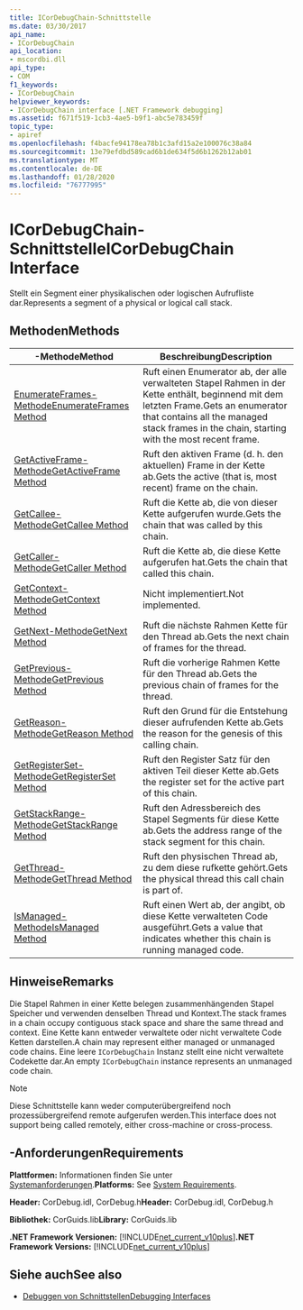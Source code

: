 ```yaml
---
title: ICorDebugChain-Schnittstelle
ms.date: 03/30/2017
api_name:
- ICorDebugChain
api_location:
- mscordbi.dll
api_type:
- COM
f1_keywords:
- ICorDebugChain
helpviewer_keywords:
- ICorDebugChain interface [.NET Framework debugging]
ms.assetid: f671f519-1cb3-4ae5-b9f1-abc5e783459f
topic_type:
- apiref
ms.openlocfilehash: f4bacfe94178ea78b1c3afd15a2e100076c38a84
ms.sourcegitcommit: 13e79efdbd589cad6b1de634f5d6b1262b12ab01
ms.translationtype: MT
ms.contentlocale: de-DE
ms.lasthandoff: 01/28/2020
ms.locfileid: "76777995"
---
```

# <a name="icordebugchain-interface"></a><span data-ttu-id="18830-102">ICorDebugChain-Schnittstelle</span><span class="sxs-lookup"><span data-stu-id="18830-102">ICorDebugChain Interface</span></span>

<span data-ttu-id="18830-103">Stellt ein Segment einer physikalischen oder logischen Aufrufliste dar.</span><span class="sxs-lookup"><span data-stu-id="18830-103">Represents a segment of a physical or logical call stack.</span></span>  
  
## <a name="methods"></a><span data-ttu-id="18830-104">Methoden</span><span class="sxs-lookup"><span data-stu-id="18830-104">Methods</span></span>  
  
|<span data-ttu-id="18830-105">-Methode</span><span class="sxs-lookup"><span data-stu-id="18830-105">Method</span></span>|<span data-ttu-id="18830-106">Beschreibung</span><span class="sxs-lookup"><span data-stu-id="18830-106">Description</span></span>|  
|------------|-----------------|  
|[<span data-ttu-id="18830-107">EnumerateFrames-Methode</span><span class="sxs-lookup"><span data-stu-id="18830-107">EnumerateFrames Method</span></span>](icordebugchain-enumerateframes-method.md)|<span data-ttu-id="18830-108">Ruft einen Enumerator ab, der alle verwalteten Stapel Rahmen in der Kette enthält, beginnend mit dem letzten Frame.</span><span class="sxs-lookup"><span data-stu-id="18830-108">Gets an enumerator that contains all the managed stack frames in the chain, starting with the most recent frame.</span></span>|  
|[<span data-ttu-id="18830-109">GetActiveFrame-Methode</span><span class="sxs-lookup"><span data-stu-id="18830-109">GetActiveFrame Method</span></span>](icordebugchain-getactiveframe-method.md)|<span data-ttu-id="18830-110">Ruft den aktiven Frame (d. h. den aktuellen) Frame in der Kette ab.</span><span class="sxs-lookup"><span data-stu-id="18830-110">Gets the active (that is, most recent) frame on the chain.</span></span>|  
|[<span data-ttu-id="18830-111">GetCallee-Methode</span><span class="sxs-lookup"><span data-stu-id="18830-111">GetCallee Method</span></span>](icordebugchain-getcallee-method.md)|<span data-ttu-id="18830-112">Ruft die Kette ab, die von dieser Kette aufgerufen wurde.</span><span class="sxs-lookup"><span data-stu-id="18830-112">Gets the chain that was called by this chain.</span></span>|  
|[<span data-ttu-id="18830-113">GetCaller-Methode</span><span class="sxs-lookup"><span data-stu-id="18830-113">GetCaller Method</span></span>](icordebugchain-getcaller-method.md)|<span data-ttu-id="18830-114">Ruft die Kette ab, die diese Kette aufgerufen hat.</span><span class="sxs-lookup"><span data-stu-id="18830-114">Gets the chain that called this chain.</span></span>|  
|[<span data-ttu-id="18830-115">GetContext-Methode</span><span class="sxs-lookup"><span data-stu-id="18830-115">GetContext Method</span></span>](icordebugchain-getcontext-method.md)|<span data-ttu-id="18830-116">Nicht implementiert.</span><span class="sxs-lookup"><span data-stu-id="18830-116">Not implemented.</span></span>|  
|[<span data-ttu-id="18830-117">GetNext-Methode</span><span class="sxs-lookup"><span data-stu-id="18830-117">GetNext Method</span></span>](icordebugchain-getnext-method.md)|<span data-ttu-id="18830-118">Ruft die nächste Rahmen Kette für den Thread ab.</span><span class="sxs-lookup"><span data-stu-id="18830-118">Gets the next chain of frames for the thread.</span></span>|  
|[<span data-ttu-id="18830-119">GetPrevious-Methode</span><span class="sxs-lookup"><span data-stu-id="18830-119">GetPrevious Method</span></span>](icordebugchain-getprevious-method.md)|<span data-ttu-id="18830-120">Ruft die vorherige Rahmen Kette für den Thread ab.</span><span class="sxs-lookup"><span data-stu-id="18830-120">Gets the previous chain of frames for the thread.</span></span>|  
|[<span data-ttu-id="18830-121">GetReason-Methode</span><span class="sxs-lookup"><span data-stu-id="18830-121">GetReason Method</span></span>](icordebugchain-getreason-method.md)|<span data-ttu-id="18830-122">Ruft den Grund für die Entstehung dieser aufrufenden Kette ab.</span><span class="sxs-lookup"><span data-stu-id="18830-122">Gets the reason for the genesis of this calling chain.</span></span>|  
|[<span data-ttu-id="18830-123">GetRegisterSet-Methode</span><span class="sxs-lookup"><span data-stu-id="18830-123">GetRegisterSet Method</span></span>](icordebugchain-getregisterset-method.md)|<span data-ttu-id="18830-124">Ruft den Register Satz für den aktiven Teil dieser Kette ab.</span><span class="sxs-lookup"><span data-stu-id="18830-124">Gets the register set for the active part of this chain.</span></span>|  
|[<span data-ttu-id="18830-125">GetStackRange-Methode</span><span class="sxs-lookup"><span data-stu-id="18830-125">GetStackRange Method</span></span>](icordebugchain-getstackrange-method.md)|<span data-ttu-id="18830-126">Ruft den Adressbereich des Stapel Segments für diese Kette ab.</span><span class="sxs-lookup"><span data-stu-id="18830-126">Gets the address range of the stack segment for this chain.</span></span>|  
|[<span data-ttu-id="18830-127">GetThread-Methode</span><span class="sxs-lookup"><span data-stu-id="18830-127">GetThread Method</span></span>](icordebugchain-getthread-method.md)|<span data-ttu-id="18830-128">Ruft den physischen Thread ab, zu dem diese rufkette gehört.</span><span class="sxs-lookup"><span data-stu-id="18830-128">Gets the physical thread this call chain is part of.</span></span>|  
|[<span data-ttu-id="18830-129">IsManaged-Methode</span><span class="sxs-lookup"><span data-stu-id="18830-129">IsManaged Method</span></span>](icordebugchain-ismanaged-method.md)|<span data-ttu-id="18830-130">Ruft einen Wert ab, der angibt, ob diese Kette verwalteten Code ausgeführt.</span><span class="sxs-lookup"><span data-stu-id="18830-130">Gets a value that indicates whether this chain is running managed code.</span></span>|  
  
## <a name="remarks"></a><span data-ttu-id="18830-131">Hinweise</span><span class="sxs-lookup"><span data-stu-id="18830-131">Remarks</span></span>  
 <span data-ttu-id="18830-132">Die Stapel Rahmen in einer Kette belegen zusammenhängenden Stapel Speicher und verwenden denselben Thread und Kontext.</span><span class="sxs-lookup"><span data-stu-id="18830-132">The stack frames in a chain occupy contiguous stack space and share the same thread and context.</span></span> <span data-ttu-id="18830-133">Eine Kette kann entweder verwaltete oder nicht verwaltete Code Ketten darstellen.</span><span class="sxs-lookup"><span data-stu-id="18830-133">A chain may represent either managed or unmanaged code chains.</span></span> <span data-ttu-id="18830-134">Eine leere `ICorDebugChain` Instanz stellt eine nicht verwaltete Codekette dar.</span><span class="sxs-lookup"><span data-stu-id="18830-134">An empty `ICorDebugChain` instance represents an unmanaged code chain.</span></span>  
  
> [!NOTE]
> <span data-ttu-id="18830-135">Diese Schnittstelle kann weder computerübergreifend noch prozessübergreifend remote aufgerufen werden.</span><span class="sxs-lookup"><span data-stu-id="18830-135">This interface does not support being called remotely, either cross-machine or cross-process.</span></span>  
  
## <a name="requirements"></a><span data-ttu-id="18830-136">-Anforderungen</span><span class="sxs-lookup"><span data-stu-id="18830-136">Requirements</span></span>  
 <span data-ttu-id="18830-137">**Plattformen:** Informationen finden Sie unter [Systemanforderungen](../../../../docs/framework/get-started/system-requirements.md).</span><span class="sxs-lookup"><span data-stu-id="18830-137">**Platforms:** See [System Requirements](../../../../docs/framework/get-started/system-requirements.md).</span></span>  
  
 <span data-ttu-id="18830-138">**Header:** CorDebug.idl, CorDebug.h</span><span class="sxs-lookup"><span data-stu-id="18830-138">**Header:** CorDebug.idl, CorDebug.h</span></span>  
  
 <span data-ttu-id="18830-139">**Bibliothek:** CorGuids.lib</span><span class="sxs-lookup"><span data-stu-id="18830-139">**Library:** CorGuids.lib</span></span>  
  
 <span data-ttu-id="18830-140">**.NET Framework Versionen:** [!INCLUDE[net_current_v10plus](../../../../includes/net-current-v10plus-md.md)]</span><span class="sxs-lookup"><span data-stu-id="18830-140">**.NET Framework Versions:** [!INCLUDE[net_current_v10plus](../../../../includes/net-current-v10plus-md.md)]</span></span>  
  
## <a name="see-also"></a><span data-ttu-id="18830-141">Siehe auch</span><span class="sxs-lookup"><span data-stu-id="18830-141">See also</span></span>

- [<span data-ttu-id="18830-142">Debuggen von Schnittstellen</span><span class="sxs-lookup"><span data-stu-id="18830-142">Debugging Interfaces</span></span>](debugging-interfaces.md)
